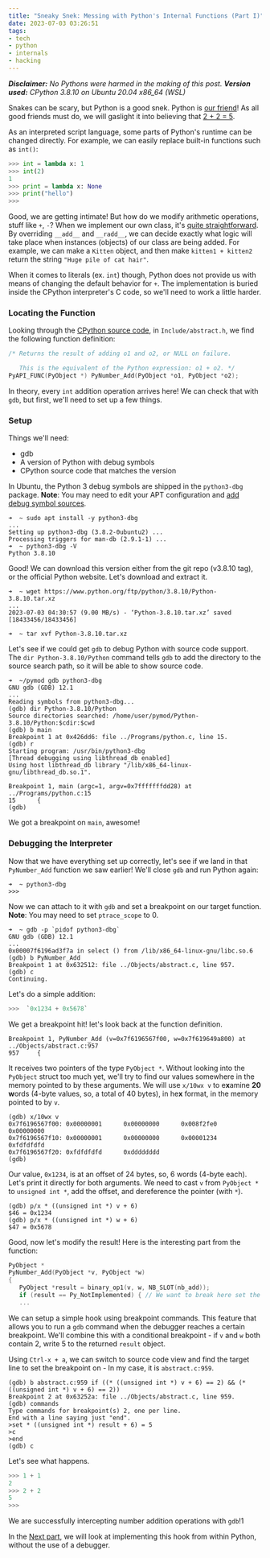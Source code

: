 ```yaml
---
title: "Sneaky Snek: Messing with Python's Internal Functions (Part I)"
date: 2023-07-03 03:26:51
tags:
- tech
- python
- internals
- hacking
---
```


***Disclaimer:*** *No Pythons were harmed in the making of this post.*
***Version used:*** *CPython 3.8.10 on Ubuntu 20.04 x86_64 (WSL)*

Snakes can be scary, but Python is a good snek. Python is [our friend](https://www.youtube.com/watch?v=L-PI-YqDkwk)!
As all good friends must do, we will gaslight it into believing that [2 + 2 = 5](https://en.wikipedia.org/wiki/2_%2B_2_%3D_5).

As an interpreted script language, some parts of Python's runtime can be changed directly.
For example, we can easily replace built-in functions such as `int()`:
```Python
>>> int = lambda x: 1
>>> int(2)
1
>>> print = lambda x: None
>>> print("hello")
>>>
```

Good, we are getting intimate! But how do we modify arithmetic operations, stuff like `+`, `-`? When we implement our own class, it's [quite straightforward](https://www.marinamele.com/2014/04/modifying-add-method-of-python-class.html). By overriding `__add__` and `__radd__`, we can decide exactly what logic will take place when instances (objects) of our class are being added. For example, we can make a `Kitten` object, and then make `kitten1 + kitten2` return the string `"Huge pile of cat hair"`.

When it comes to literals (ex. `int`) though, Python does not provide us with means of changing the default behavior for `+`. The implementation is buried inside the CPython interpreter's C code, so we'll need to work a little harder.

### Locating the Function
Looking through the [CPython source code](https://github.com/python/cpython), in `Include/abstract.h`, we find the following function definition:
```C
/* Returns the result of adding o1 and o2, or NULL on failure.

   This is the equivalent of the Python expression: o1 + o2. */
PyAPI_FUNC(PyObject *) PyNumber_Add(PyObject *o1, PyObject *o2);
```

In theory, every `int` addition operation arrives here!
We can check that with `gdb`, but first, we'll need to set up a few things.


### Setup

Things we'll need:
- gdb
- A version of Python with debug symbols
- CPython source code that matches the version

In Ubuntu, the Python 3 debug symbols are shipped in the `python3-dbg` package.
**Note**: You may need to edit your APT configuration and [add debug symbol sources](https://wiki.ubuntu.com/Debug%20Symbol%20Packages).

```
➜  ~ sudo apt install -y python3-dbg
...
Setting up python3-dbg (3.8.2-0ubuntu2) ...
Processing triggers for man-db (2.9.1-1) ...
➜  ~ python3-dbg -V
Python 3.8.10
```

Good! We can download this version either from the git repo (v3.8.10 tag), or the official Python website. Let's download and extract it.

```
➜  ~ wget https://www.python.org/ftp/python/3.8.10/Python-3.8.10.tar.xz
...
2023-07-03 04:30:57 (9.00 MB/s) - ‘Python-3.8.10.tar.xz’ saved [18433456/18433456]

➜  ~ tar xvf Python-3.8.10.tar.xz
```

Let's see if we could get `gdb` to debug Python with source code support. The `dir Python-3.8.10/Python` command tells `gdb` to add the directory to the source search path, so it will be able to show source code.

```
➜  ~/pymod gdb python3-dbg
GNU gdb (GDB) 12.1
...
Reading symbols from python3-dbg...
(gdb) dir Python-3.8.10/Python
Source directories searched: /home/user/pymod/Python-3.8.10/Python:$cdir:$cwd
(gdb) b main
Breakpoint 1 at 0x426dd6: file ../Programs/python.c, line 15.
(gdb) r
Starting program: /usr/bin/python3-dbg
[Thread debugging using libthread_db enabled]
Using host libthread_db library "/lib/x86_64-linux-gnu/libthread_db.so.1".

Breakpoint 1, main (argc=1, argv=0x7fffffffdd28) at ../Programs/python.c:15
15      {
(gdb)
```

We got a breakpoint on `main`, awesome!

### Debugging the Interpreter

Now that we have everything set up correctly, let's see if we land in that `PyNumber_Add` function we saw earlier!
We'll close `gdb` and run Python again:
```
➜  ~ python3-dbg
>>>
```

Now we can attach to it with `gdb` and set a breakpoint on our target function.
**Note**: You may need to set `ptrace_scope` to 0.

```
➜  ~ gdb -p `pidof python3-dbg`
GNU gdb (GDB) 12.1
...
0x00007f6196ad3f7a in select () from /lib/x86_64-linux-gnu/libc.so.6
(gdb) b PyNumber_Add
Breakpoint 1 at 0x632512: file ../Objects/abstract.c, line 957.
(gdb) c
Continuing.
```

Let's do a simple addition:
```py
>>>  `0x1234 + 0x5678`
```

We get a breakpoint hit! let's look back at the function definition.
```
Breakpoint 1, PyNumber_Add (v=0x7f6196567f00, w=0x7f619649a800) at ../Objects/abstract.c:957
957     {
```

It receives two pointers of the type `PyObject *`. Without looking into the `PyObject` struct too much yet, we'll try to find our values somewhere in the memory pointed to by these arguments. We will use `x/10wx v` to e**x**amine **20** **w**ords (4-byte values, so, a total of 40 bytes), in he**x** format, in the memory pointed to by `v`.

```
(gdb) x/10wx v
0x7f6196567f00: 0x00000001      0x00000000      0x008f2fe0      0x00000000
0x7f6196567f10: 0x00000001      0x00000000      0x00001234      0xfdfdfdfd
0x7f6196567f20: 0xfdfdfdfd      0xdddddddd
(gdb)
```

Our value, `0x1234`, is at an offset of 24 bytes, so, 6 words (4-byte each). 
Let's print it directly for both arguments.
We need to cast `v` from `PyObject *` to `unsigned int *`, add the offset, and dereference the pointer (with `*`).

```
(gdb) p/x * ((unsigned int *) v + 6)
$46 = 0x1234
(gdb) p/x * ((unsigned int *) w + 6)
$47 = 0x5678
```

Good, now let's modify the result!
Here is the interesting part from the function:

```c
PyObject *
PyNumber_Add(PyObject *v, PyObject *w)
{
   PyObject *result = binary_op1(v, w, NB_SLOT(nb_add));
   if (result == Py_NotImplemented) { // We want to break here set the result
   ...
```

We can setup a simple hook using breakpoint commands.
This feature that allows you to run a `gdb` command when the debugger reaches a certain breakpoint.
We'll combine this with a conditional breakpoint - if `v` and `w` both contain 2, write 5 to the returned `result` object.

Using `Ctrl-x + a`, we can switch to source code view and find the target line to set the breakpoint on - In my case, it is `abstract.c:959`.

```
(gdb) b abstract.c:959 if ((* ((unsigned int *) v + 6) == 2) && (* ((unsigned int *) v + 6) == 2))
Breakpoint 2 at 0x63252a: file ../Objects/abstract.c, line 959.
(gdb) commands
Type commands for breakpoint(s) 2, one per line.
End with a line saying just "end".
>set * ((unsigned int *) result + 6) = 5
>c
>end
(gdb) c
```

Let's see what happens.
```py
>>> 1 + 1
2
>>> 2 + 2
5
>>>
```

We are successfully intercepting number addition operations with `gdb`!1

In the [Next part](/2023/07/03/Sneaky-Snek-Messing-with-Python-s-Internal-Functions-Part-II/), we will look at implementing this hook from within Python, without the use of a debugger.
